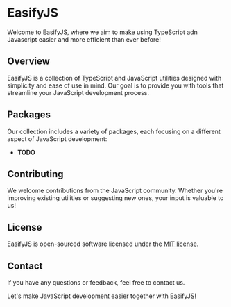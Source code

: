 # EasifyJS

Welcome to EasifyJS, where we aim to make using TypeScript adn Javascript easier and more efficient than ever before!

## Overview

EasifyJS is a collection of TypeScript and JavaScript utilities designed with simplicity and ease of use in mind. Our goal is to provide you with tools that streamline your JavaScript development process.

## Packages

Our collection includes a variety of packages, each focusing on a different aspect of JavaScript development:

- **TODO**

## Contributing

We welcome contributions from the JavaScript community. Whether you're improving existing utilities or suggesting new ones, your input is valuable to us!

## License

EasifyJS is open-sourced software licensed under the [MIT license](https://opensource.org/licenses/MIT).

## Contact

If you have any questions or feedback, feel free to contact us.

Let's make JavaScript development easier together with EasifyJS!
